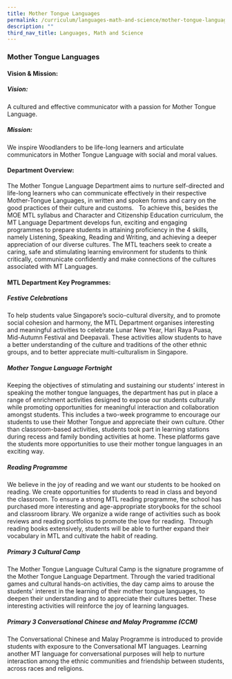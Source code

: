 ```yaml
---
title: Mother Tongue Languages
permalink: /curriculum/languages-math-and-science/mother-tongue-languages/
description: ""
third_nav_title: Languages, Math and Science
---
```

### **Mother Tongue Languages**
#### **Vision & Mission:**

##### **Vision:**
A cultured and effective communicator with a passion for Mother Tongue Language.
##### **Mission:**
We inspire Woodlanders to be life-long learners and articulate communicators in Mother Tongue Language with social and moral values.

#### **Department Overview:**
The Mother Tongue Language Department aims to nurture self-directed and life-long learners who can communicate effectively in their respective Mother-Tongue Languages, in written and spoken forms and carry on the good practices of their culture and customs.   To achieve this, besides the MOE MTL syllabus and Character and Citizenship Education curriculum, the MT Language Department develops fun, exciting and engaging programmes to prepare students in attaining proficiency in the 4 skills, namely Listening, Speaking, Reading and Writing, and achieving a deeper appreciation of our diverse cultures. The MTL teachers seek to create a caring, safe and stimulating learning environment for students to think critically, communicate confidently and make connections of the cultures associated with MT Languages.

#### **MTL Department Key Programmes:**
##### **Festive Celebrations**
To help students value Singapore’s socio-cultural diversity, and to promote social cohesion and harmony, the MTL Department organises interesting and meaningful activities to celebrate Lunar New Year, Hari Raya Puasa, Mid-Autumn Festival and Deepavali. These activities allow students to have a better understanding of the culture and traditions of the other ethnic groups, and to better appreciate multi-culturalism in Singapore.

##### **Mother Tongue Language Fortnight**
Keeping the objectives of stimulating and sustaining our students’ interest in speaking the mother tongue languages, the department has put in place a range of enrichment activities designed to expose our students culturally while promoting opportunities for meaningful interaction and collaboration amongst students. This includes a two-week programme to encourage our students to use their Mother Tongue and appreciate their own culture. Other than classroom-based activities, students took part in learning stations during recess and family bonding activities at home. These platforms gave the students more opportunities to use their mother tongue languages in an exciting way.

##### **Reading Programme**
We believe in the joy of reading and we want our students to be hooked on reading. We create opportunities for students to read in class and beyond the classroom. To ensure a strong MTL reading programme, the school has purchased more interesting and age-appropriate storybooks for the school and classroom library. We organize a wide range of activities such as book reviews and reading portfolios to promote the love for reading.  Through reading books extensively, students will be able to further expand their vocabulary in MTL and cultivate the habit of reading.

##### **Primary 3 Cultural Camp**
The Mother Tongue Language Cultural Camp is the signature programme of the Mother Tongue Language Department. Through the varied traditional games and cultural hands-on activities, the day camp aims to arouse the students' interest in the learning of their mother tongue languages, to deepen their understanding and to appreciate their cultures better. These interesting activities will reinforce the joy of learning languages.

##### **Primary 3 Conversational Chinese and Malay Programme (CCM)**
The Conversational Chinese and Malay Programme is introduced to provide students with exposure to the Conversational MT languages. Learning another MT language for conversational purposes will help to nurture interaction among the ethnic communities and friendship between students, across races and religions.